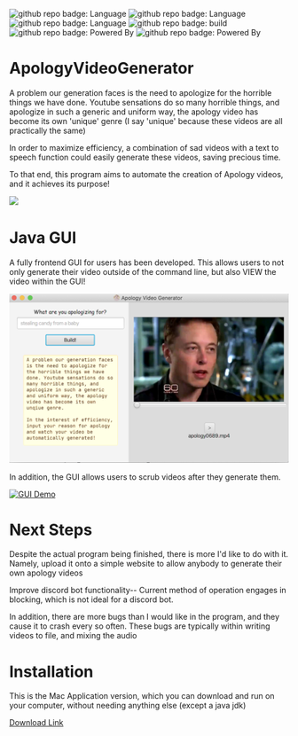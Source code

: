 ![github repo badge: Language](https://img.shields.io/badge/GUI-Java-181717?color=orange)  ![github repo badge: Language](https://img.shields.io/badge/Backend-Python-181717?color=blue)  ![github repo badge: Language](https://img.shields.io/badge/Backend-Bash-181717?color=green)   ![github repo badge: build](https://img.shields.io/badge/build-failing-181717?color=red)  ![github repo badge: Powered By](https://img.shields.io/badge/Powered%20by-FFMPEG-181717?color=Green)  ![github repo badge: Powered By](https://img.shields.io/badge/Powered%20by-gTTS-181717?color=red)
# ApologyVideoGenerator

A problem our generation faces is the need to apologize for the horrible things we have done.
Youtube sensations do so many horrible things, and apologize in such a generic and uniform way, the apology video has become its own 'unique' genre (I say 'unique' because these videos are all practically the same)

In order to maximize efficiency, a combination of sad videos with a text to speech function could easily generate these videos, saving precious time.

To that end, this program aims to automate the creation of Apology videos, and it achieves its purpose!

[![](https://res.cloudinary.com/marcomontalbano/image/upload/v1594592001/video_to_markdown/images/youtube--Cjb45G58kk8-c05b58ac6eb4c4700831b2b3070cd403.jpg)](https://youtu.be/Cjb45G58kk8 "")

# Java GUI
A fully frontend GUI for users has been developed. This allows users to not only generate their video outside of the command line, but also VIEW the video within the GUI!

<img src="https://github.com/daminals/ApologyVideoGenerator/blob/java/python/Assets/demonstration/gui_worked.png" width="600">

In addition, the GUI allows users to scrub videos after they generate them.

[![GUI Demo](https://img.youtube.com/vi/gX9Rwh9vS_I/0.jpg)](https://www.youtube.com/watch?v=gX9Rwh9vS_I)

# Next Steps


Despite the actual program being finished, there is more I'd like to do with it. Namely, upload it onto a simple website to allow anybody to generate their own apology videos

Improve discord bot functionality-- Current method of operation engages in blocking, which is not ideal for a discord bot.

In addition, there are more bugs than I would like in the program, and they cause it to crash every so often. These bugs are typically within writing videos to file, and mixing the audio

# Installation

This is the Mac Application version, which you can download and run on your computer, without needing anything else (except a java jdk)

<a href="https://github.com/daminals/ApologyVideoGenerator/archive/v1.0.3.tar.gz"> Download Link </a>